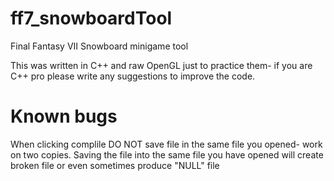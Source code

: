 # ff7_snowboardTool
Final Fantasy VII Snowboard minigame tool

This was written in C++ and raw OpenGL just to practice them- if you are C++ pro please write any suggestions to improve the code.

#  Known bugs
When clicking complile DO NOT save file in the same file you opened- work on two copies. Saving the file into the same file 
you have opened will create broken file or even sometimes produce "NULL" file
